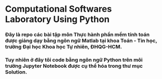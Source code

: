 # Computational Softwares Laboratory Using Python

### Đây là repo các bài tập môn Thực hành phần mềm tính toán được giảng dạy bằng ngôn ngữ Matlab tại khoa Toán - Tin học, trường Đại học Khoa học Tự nhiên, ĐHQG-HCM.
### Tuy nhiên ở đây tôi code bằng ngôn ngữ Python trên môi trường Jupyter Notebook được cụ thể hóa trong thư mục Solution.
